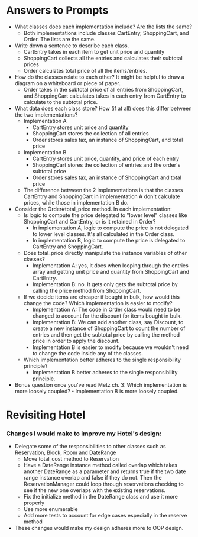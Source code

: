 # Answers to Prompts
- What classes does each implementation include? Are the lists the same?
    - Both implementations include classes CartEntry, ShoppingCart, and Order. The lists are the same.
- Write down a sentence to describe each class.
    - CartEntry takes in each item to get unit price and quantity
    - ShoppingCart collects all the entries and calculates their subtotal prices
    - Order calculates total price of all the items/entries.
- How do the classes relate to each other? It might be helpful to draw a diagram on a whiteboard or piece of paper.
    - Order takes in the subtotal price of all entries from ShoppingCart, and ShoppingCart calculates takes in each entry from CartEntry to calculate to the subtotal price.
- What data does each class store? How (if at all) does this differ between the two implementations?
    - Implementation A
        - CartEntry stores unit price and quantity
        - ShoppingCart stores the collection of all entries
        - Order stores sales tax, an instance of ShoppingCart, and total price
    - Implementation B
        - CartEntry stores unit price, quantity, and price of each entry
        - ShoppingCart stores the collection of entries and the order's subtotal price
        - Order stores sales tax, an instance of ShoppingCart and total price
    - The difference between the 2 implementations is that the classes CartEntry and ShoppingCart in implementation A don't calculate prices, while those in implementation B do.
- Consider the Order#total_price method. In each implementation:
    -   Is logic to compute the price delegated to "lower level" classes like ShoppingCart and CartEntry, or is it retained in Order?
        - In implementation A, logic to compute the price is not delegated to lower level classes. It's all calculated in the Order class.
        - In implementation B, logic to compute the price is delegated to CartEntry and ShoppingCart.
    -   Does total_price directly manipulate the instance variables of other classes?
        -   Implementation A: yes, it does when looping through the entries array and getting unit price and quantity from ShoppingCart and CartEntry.
        -   Implementation B: no. It gets only gets the subtotal price by calling the price method from ShoppingCart.
    - If we decide items are cheaper if bought in bulk, how would this change the code? Which implementation is easier to modify?
        -  Implementation A: The code in Order class would need to be changed to account for the discount for items bought in bulk.
        - Implementation B: We can add another class, say Discount, to create a new instance of ShoppingCart to count the number of entries and then get the subtotal price by calling the method price in order to apply the discount.
        - Implementation B is easier to modify because we wouldn't need to change the code inside any of the classes.
    - Which implementation better adheres to the single responsibility principle?
        - Implementation B better adheres to the single responsibility principle.
- Bonus question once you've read Metz ch. 3: Which implementation is more loosely coupled?
        - Implementation B is more loosely coupled.
# Revisiting Hotel
### Changes I would make to improve my Hotel's design:
- Delegate some of the responsibilities to other classes such as Reservation, Block, Room and DateRange
    - Move total_cost method to Reservation
    - Have a DateRange instance method called overlap which takes another DateRange as a parameter and returns true if the two date range instance overlap and false if they do not. Then the ReservationManager could loop through reservations checking to see if the new one overlaps with the existing reservations.
    - Fix the initialize method in the DateRange class and use it more properly
    - Use more enumerable
    - Add more tests to account for edge cases especially in the reserve method
- These changes would make my design adheres more to OOP design.

